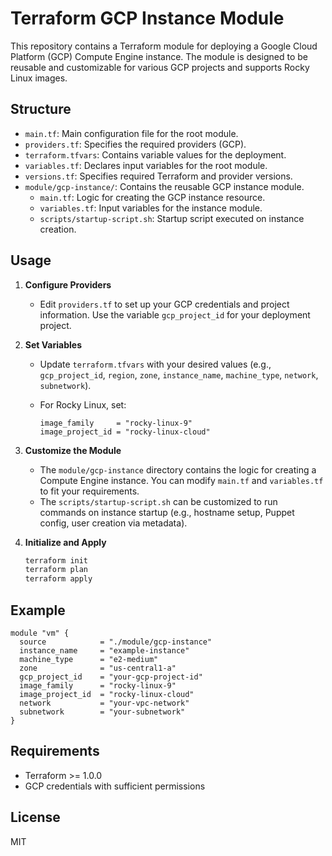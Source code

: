 # Terraform GCP Instance Module

This repository contains a Terraform module for deploying a Google Cloud Platform (GCP) Compute Engine instance. The module is designed to be reusable and customizable for various GCP projects and supports Rocky Linux images.

## Structure

- `main.tf`: Main configuration file for the root module.
- `providers.tf`: Specifies the required providers (GCP).
- `terraform.tfvars`: Contains variable values for the deployment.
- `variables.tf`: Declares input variables for the root module.
- `versions.tf`: Specifies required Terraform and provider versions.
- `module/gcp-instance/`: Contains the reusable GCP instance module.
  - `main.tf`: Logic for creating the GCP instance resource.
  - `variables.tf`: Input variables for the instance module.
  - `scripts/startup-script.sh`: Startup script executed on instance creation.

## Usage

1. **Configure Providers**

   - Edit `providers.tf` to set up your GCP credentials and project information. Use the variable `gcp_project_id` for your deployment project.

2. **Set Variables**

   - Update `terraform.tfvars` with your desired values (e.g., `gcp_project_id`, `region`, `zone`, `instance_name`, `machine_type`, `network`, `subnetwork`).
   - For Rocky Linux, set:

     ```hcl
     image_family     = "rocky-linux-9"
     image_project_id = "rocky-linux-cloud"
     ```

3. **Customize the Module**
   - The `module/gcp-instance` directory contains the logic for creating a Compute Engine instance. You can modify `main.tf` and `variables.tf` to fit your requirements.
   - The `scripts/startup-script.sh` can be customized to run commands on instance startup (e.g., hostname setup, Puppet config, user creation via metadata).

4. **Initialize and Apply**

   ```sh
   terraform init
   terraform plan
   terraform apply
   ```

## Example

```hcl
module "vm" {
  source            = "./module/gcp-instance"
  instance_name     = "example-instance"
  machine_type      = "e2-medium"
  zone              = "us-central1-a"
  gcp_project_id    = "your-gcp-project-id"
  image_family      = "rocky-linux-9"
  image_project_id  = "rocky-linux-cloud"
  network           = "your-vpc-network"
  subnetwork        = "your-subnetwork"
}
```

## Requirements

- Terraform >= 1.0.0
- GCP credentials with sufficient permissions

## License

MIT
